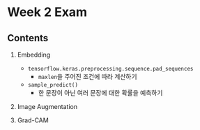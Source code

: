 # Week 2 Exam

## Contents
1. Embedding
    - `tensorflow.keras.preprocessing.sequence.pad_sequences`
        - `maxlen`을 주어진 조건에 따라 계산하기
    - `sample_predict()`
        - 한 문장이 아닌 여러 문장에 대한 확률을 예측하기

2. Image Augmentation

3. Grad-CAM